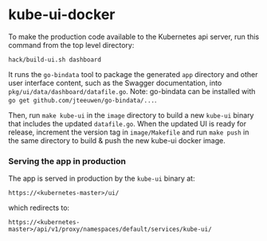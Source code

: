 # kube-ui-docker

To make the production code available to the Kubernetes api server, run this command from the top level directory:

```
hack/build-ui.sh dashboard
```

It runs the `go-bindata` tool to package the generated `app` directory and other user interface content, such as the Swagger documentation, into `pkg/ui/data/dashboard/datafile.go`. Note: go-bindata can be installed with `go get github.com/jteeuwen/go-bindata/...`.

Then, run `make kube-ui` in the `image` directory to build a new `kube-ui` binary that includes the updated `datafile.go`. When the updated UI is ready for release, increment the version tag in `image/Makefile` and run `make push` in the same directory to build & push the new kube-ui docker image.

### Serving the app in production
The app is served in production by the `kube-ui` binary at:

```
https://<kubernetes-master>/ui/
```

which redirects to:

```
https://<kubernetes-master>/api/v1/proxy/namespaces/default/services/kube-ui/
```
